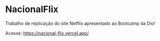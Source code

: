# NacionalFlix
Trabalho de replicação do site Netflix apresentado ao Bootcamp da Dio!

Acesse: https://nacional-flix.vercel.app/
